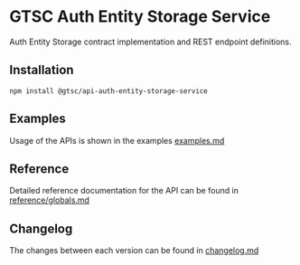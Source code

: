 # GTSC Auth Entity Storage Service

Auth Entity Storage contract implementation and REST endpoint definitions.

## Installation

```shell
npm install @gtsc/api-auth-entity-storage-service
```

## Examples

Usage of the APIs is shown in the examples [examples.md](examples.md)

## Reference

Detailed reference documentation for the API can be found in [reference/globals.md](reference/globals.md)

## Changelog

The changes between each version can be found in [changelog.md](changelog.md)
